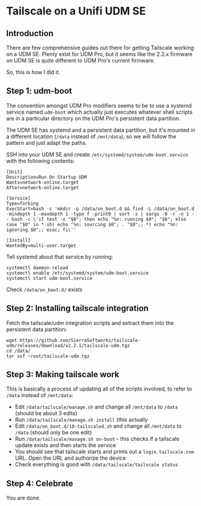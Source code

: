 # Tailscale on a Unifi UDM SE

## Introduction

There are few comprehensive guides out there for getting Tailscale working on a UDM SE. Plenty exist for UDM Pro, but it seems like the 2.2.x firmware on UDM SE is quite different to UDM Pro's current firmware.

So, this is how I did it.

## Step 1: udm-boot

The convention amongst UDM Pro modifiers seems to be to use a systemd service named `udm-boot` which actually just executes whatever shell scripts are in a particular directory on the UDM Pro's persistent data partition.

The UDM SE has systemd and a persistent data partition, but it's mounted in a different location (`/data` instead of `/mnt/data`), so we will follow the pattern and just adapt the paths.

SSH into your UDM SE and create `/etc/systemd/system/udm-boot.service` with the following contents:

```
[Unit]
Description=Run On Startup UDM
Wants=network-online.target
After=network-online.target

[Service]
Type=forking
ExecStart=bash -c 'mkdir -p /data/on_boot.d && find -L /data/on_boot.d -mindepth 1 -maxdepth 1 -type f -print0 | sort -z | xargs -0 -r -n 1 -- bash -c \'if test -x "$0"; then echo "%n: running $0"; "$0"; else case "$0" in *.sh) echo "%n: sourcing $0"; . "$0";; *) echo "%n: ignoring $0";; esac; fi\''

[Install]
WantedBy=multi-user.target
```

Tell systemd about that service by running:
```
systemctl daemon-reload
systemctl enable /etc/systemd/system/udm-boot.service
systemctl start udm-boot.service
```

Check `/data/on_boot.d/` exists

## Step 2: Installing tailscale integration

Fetch the tailscale/udm integration scripts and extract them into the persistent data partition:
```
wget https://github.com/SierraSoftworks/tailscale-udm/releases/download/v2.2.1/tailscale-udm.tgz
cd /data/
tar xvf ~root/tailscale-udm.tgz
```

## Step 3: Making tailscale work

This is basically a process of updating all of the scripts involved, to refer to `/data` instead of `/mnt/data`:

 * Edit `/data/tailscale/manage.sh` and change all `/mnt/data` to `/data` (should be about 3 edits)
 * Run `/data/tailscale/manage.sh install` (this actually
 * Edit `/data/on_boot.d/10-tailscaled.sh` and change all `/mnt/data` to `/data` (should only be one edit)
 * Run `/data/tailscale/manage.sh on-boot` - this checks if a tailscale update exists and then starts the service
 * You should see that tailscale starts and prints out a `login.tailscale.com` URL. Open the URL and authorize the device
 * Check everything is good with `/data/tailscale/tailscale status`

## Step 4: Celebrate

You are done.

